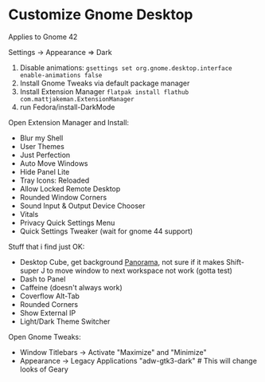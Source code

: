# Customize Gnome Desktop

Applies to Gnome 42

Settings -> Appearance => Dark

1. Disable animations: `gsettings set org.gnome.desktop.interface enable-animations false`
2. Install Gnome Tweaks via default package manager
3. Install Extension Manager `flatpak install flathub com.mattjakeman.ExtensionManager`
4. run Fedora/install-DarkMode

Open Extension Manager and Install:

* Blur my Shell
* User Themes
* Just Perfection
* Auto Move Windows
* Hide Panel Lite
* Tray Icons: Reloaded
* Allow Locked Remote Desktop
* Rounded Window Corners
* Sound Input & Output Device Chooser
* Vitals
* Privacy Quick Settings Menu
* Quick Settings Tweaker (wait for gnome 44 support)

Stuff that i find just OK:

* Desktop Cube, get background [Panorama], not sure if it makes
  Shift-super J to move window to next workspace not work (gotta test)
* Dash to Panel
* Caffeine (doesn't always work)
* Coverflow Alt-Tab
* Rounded Corners
* Show External IP
* Light/Dark Theme Switcher

Open Gnome Tweaks:

* Window Titlebars -> Activate "Maximize" and "Minimize"
* Appearance -> Legacy Applications "adw-gtk3-dark" # This will change looks of Geary

[Panorama]: <https://polyhaven.com/hdris>
